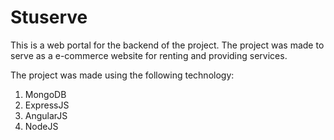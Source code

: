 ﻿# Stuserve
 This is a web portal for the backend of the project. The project was made to serve as a e-commerce website for renting and providing services.

The project was made using the following technology:
1. MongoDB
2. ExpressJS
3. AngularJS
4. NodeJS
